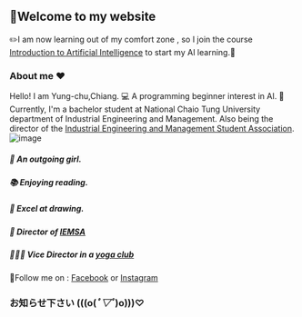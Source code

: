 ## 👏Welcome to my website

✏️I am now learning out of my comfort zone , 
so I join the course [Introduction to Artificial Intelligence](https://timetable.nycu.edu.tw/?r=main/crsoutline&Acy=110&Sem=1&CrsNo=1071&lang=zh-tw)
to start my AI learning.🏫

### About me ❤️

Hello! I am Yung-chu,Chiang. 💻 A programming beginner interest in AI. 🤖️
Currently, I'm a bachelor student at National Chaio Tung University department of Industrial Engineering and Management. Also being the director of the  [Industrial Engineering and Management Student Association](https://linktr.ee/nycu.iem.sa). 
![image](https://img.onl/uwvTFw)
##### 👩 An outgoing girl.
##### 📚 Enjoying reading. 
##### 🎨 Excel at drawing.
##### 👸 Director of [IEMSA](https://www.facebook.com/IEMhome/)
##### 🧘🏻‍♀️ Vice Director in a [yoga club](https://www.facebook.com/交大瑜珈社-558704051322587/)

🔎Follow me on : 
[Facebook](https://www.facebook.com/yongzhuj/) or
[Instagram](https://www.instagram.com/imyungchu/) 

### お知らせ下さい (((o(*ﾟ▽ﾟ*)o)))♡
